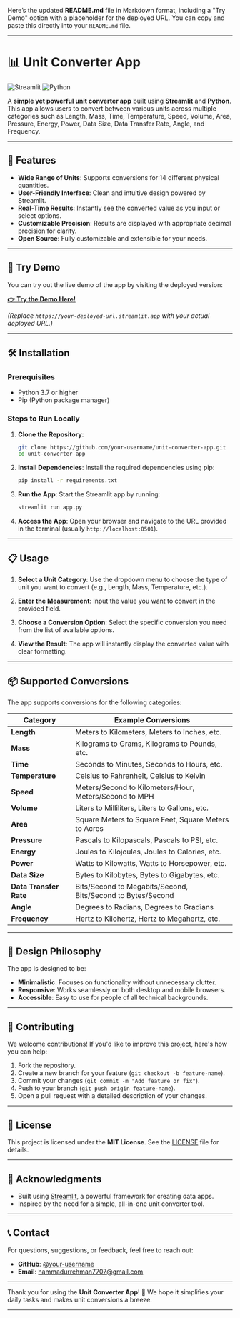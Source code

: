 Here’s the updated **README.md** file in Markdown format, including a "Try Demo" option with a placeholder for the deployed URL. You can copy and paste this directly into your `README.md` file.

---

# 📊 Unit Converter App

![Streamlit](https://img.shields.io/badge/Streamlit-FF4B4B?style=for-the-badge&logo=streamlit&logoColor=white) ![Python](https://img.shields.io/badge/Python-3776AB?style=for-the-badge&logo=python&logoColor=white)

A **simple yet powerful unit converter app** built using **Streamlit** and **Python**. This app allows users to convert between various units across multiple categories such as Length, Mass, Time, Temperature, Speed, Volume, Area, Pressure, Energy, Power, Data Size, Data Transfer Rate, Angle, and Frequency.

---

## 🌟 Features

- **Wide Range of Units**: Supports conversions for 14 different physical quantities.
- **User-Friendly Interface**: Clean and intuitive design powered by Streamlit.
- **Real-Time Results**: Instantly see the converted value as you input or select options.
- **Customizable Precision**: Results are displayed with appropriate decimal precision for clarity.
- **Open Source**: Fully customizable and extensible for your needs.

---

## 🚀 Try Demo

You can try out the live demo of the app by visiting the deployed version:

[**👉 Try the Demo Here!**](https://your-deployed-url.streamlit.app)

*(Replace `https://your-deployed-url.streamlit.app` with your actual deployed URL.)*

---

## 🛠️ Installation

### Prerequisites
- Python 3.7 or higher
- Pip (Python package manager)

### Steps to Run Locally

1. **Clone the Repository**:
   ```bash
   git clone https://github.com/your-username/unit-converter-app.git
   cd unit-converter-app
   ```

2. **Install Dependencies**:
   Install the required dependencies using pip:
   ```bash
   pip install -r requirements.txt
   ```

3. **Run the App**:
   Start the Streamlit app by running:
   ```bash
   streamlit run app.py
   ```

4. **Access the App**:
   Open your browser and navigate to the URL provided in the terminal (usually `http://localhost:8501`).

---

## 📋 Usage

1. **Select a Unit Category**:
   Use the dropdown menu to choose the type of unit you want to convert (e.g., Length, Mass, Temperature, etc.).

2. **Enter the Measurement**:
   Input the value you want to convert in the provided field.

3. **Choose a Conversion Option**:
   Select the specific conversion you need from the list of available options.

4. **View the Result**:
   The app will instantly display the converted value with clear formatting.

---

## 📦 Supported Conversions

The app supports conversions for the following categories:

| Category               | Example Conversions                                   |
|------------------------|-------------------------------------------------------|
| **Length**             | Meters to Kilometers, Meters to Inches, etc.          |
| **Mass**               | Kilograms to Grams, Kilograms to Pounds, etc.         |
| **Time**               | Seconds to Minutes, Seconds to Hours, etc.            |
| **Temperature**        | Celsius to Fahrenheit, Celsius to Kelvin              |
| **Speed**              | Meters/Second to Kilometers/Hour, Meters/Second to MPH|
| **Volume**             | Liters to Milliliters, Liters to Gallons, etc.        |
| **Area**               | Square Meters to Square Feet, Square Meters to Acres  |
| **Pressure**           | Pascals to Kilopascals, Pascals to PSI, etc.          |
| **Energy**             | Joules to Kilojoules, Joules to Calories, etc.        |
| **Power**              | Watts to Kilowatts, Watts to Horsepower, etc.         |
| **Data Size**          | Bytes to Kilobytes, Bytes to Gigabytes, etc.          |
| **Data Transfer Rate** | Bits/Second to Megabits/Second, Bits/Second to Bytes/Second |
| **Angle**              | Degrees to Radians, Degrees to Gradians               |
| **Frequency**          | Hertz to Kilohertz, Hertz to Megahertz, etc.          |

---

## 🎨 Design Philosophy

The app is designed to be:
- **Minimalistic**: Focuses on functionality without unnecessary clutter.
- **Responsive**: Works seamlessly on both desktop and mobile browsers.
- **Accessible**: Easy to use for people of all technical backgrounds.

---

## 🤝 Contributing

We welcome contributions! If you'd like to improve this project, here's how you can help:

1. Fork the repository.
2. Create a new branch for your feature (`git checkout -b feature-name`).
3. Commit your changes (`git commit -m "Add feature or fix"`).
4. Push to your branch (`git push origin feature-name`).
5. Open a pull request with a detailed description of your changes.

---

## 📜 License

This project is licensed under the **MIT License**. See the [LICENSE](LICENSE) file for details.

---

## 🙏 Acknowledgments

- Built using [Streamlit](https://streamlit.io/), a powerful framework for creating data apps.
- Inspired by the need for a simple, all-in-one unit converter tool.

---

## 📞 Contact

For questions, suggestions, or feedback, feel free to reach out:

- **GitHub**: [@your-username](https://github.com/hammadurrehman2006)
- **Email**: hammadurrehman7707@gmail.com

---

Thank you for using the **Unit Converter App**! 🚀 We hope it simplifies your daily tasks and makes unit conversions a breeze.

---

